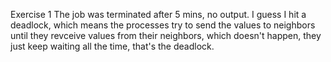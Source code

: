 Exercise 1
The job was terminated after 5 mins, no output. I guess I hit a deadlock, which means the processes try to send the values to neighbors until they revceive values from their neighbors,
which doesn't happen, they just keep waiting all the time, that's the deadlock.
